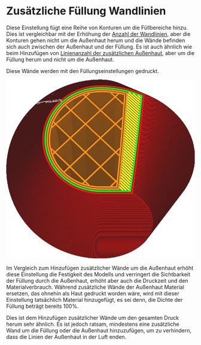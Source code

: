 Zusätzliche Füllung Wandlinien
====
Diese Einstellung fügt eine Reihe von Konturen um die Füllbereiche hinzu. Dies ist vergleichbar mit der Erhöhung der [Anzahl der Wandlinien](../shell/wall_line_count.md), aber die Konturen gehen nicht um die Außenhaut herum und die Wände befinden sich auch zwischen der Außenhaut und der Füllung. Es ist auch ähnlich wie beim Hinzufügen von [Linienanzahl der zusätzlichen Außenhaut](../shell/skin_outline_count.md), aber um die Füllung herum und nicht um die Außenhaut.

Diese Wände werden mit den Füllungseinstellungen gedruckt.

![Zwei zusätzliche Wände um die Füllung](../images/infill_wall_line_count.png)

Im Vergleich zum Hinzufügen zusätzlicher Wände um die Außenhaut erhöht diese Einstellung die Festigkeit des Modells und verringert die Sichtbarkeit der Füllung durch die Außenhaut, erhöht aber auch die Druckzeit und den Materialverbrauch. Während zusätzliche Wände der Außenhaut Material ersetzen, das ohnehin als Haut gedruckt worden wäre, wird mit dieser Einstellung tatsächlich Material hinzugefügt, es sei denn, die Dichte der Füllung beträgt bereits 100%.

Dies ist dem Hinzufügen zusätzlicher Wände um den gesamten Druck herum sehr ähnlich. Es ist jedoch ratsam, mindestens eine zusätzliche Wand um die Füllung oder die Außenhaut hinzuzufügen, um zu verhindern, dass die Linien der Außenhaut in der Luft enden.